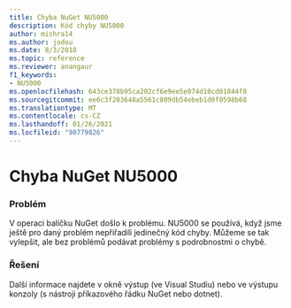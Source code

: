 ```yaml
---
title: Chyba NuGet NU5000
description: Kód chyby NU5000
author: mishra14
ms.author: jodou
ms.date: 8/3/2018
ms.topic: reference
ms.reviewer: anangaur
f1_keywords:
- NU5000
ms.openlocfilehash: 643ce378b95ca202cf6e9ee5e074d10cd01844f8
ms.sourcegitcommit: ee6c3f203648a5561c809db54ebeb1d0f0598b68
ms.translationtype: MT
ms.contentlocale: cs-CZ
ms.lasthandoff: 01/26/2021
ms.locfileid: "98779826"
---
```

# <a name="nuget-error-nu5000"></a>Chyba NuGet NU5000

### <a name="issue"></a>Problém

V operaci balíčku NuGet došlo k problému. NU5000 se používá, když jsme ještě pro daný problém nepřiřadili jedinečný kód chyby. Můžeme se tak vylepšit, ale bez problémů podávat problémy s podrobnostmi o chybě.


### <a name="solution"></a>Řešení

Další informace najdete v okně výstup (ve Visual Studiu) nebo ve výstupu konzoly (s nástroji příkazového řádku NuGet nebo dotnet).


